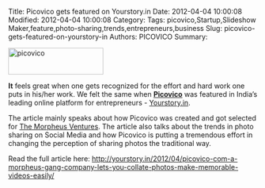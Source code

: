 
Title: Picovico gets featured on Yourstory.in
Date: 2012-04-04 10:00:08
Modified: 2012-04-04 10:00:08
Category: 
Tags: picovico,Startup,Slideshow Maker,feature,photo-sharing,trends,entrepreneurs,business
Slug: picovico-gets-featured-on-yourstory-in
Authors: PICOVICO
Summary: 


<strong id="internal-source-marker_0.8616769430227578"></strong><a href="http://www.picovico.com/blog/wp-content/uploads/2013/03/yslogo-black.png"><img class=" wp-image-417 alignleft" title="yourstory logo" src="http://www.picovico.com/blog/wp-content/uploads/2013/03/yslogo-black-300x84.png" alt="picovico" width="192" height="54" /></a><strong></strong>

<strong>It</strong><span> feels great when one gets recognized for the effort and hard work one puts in his/her work. We felt the same when </span><strong><a title="Slideshow Maker" href="www.picovico.com" target="_blank">Picovico</a></strong><span> was featured in India’s leading online platform for entrepreneurs - </span><a href="http://yourstory.in/" target="_blank">Yourstory.in</a><span>.</span>

The article mainly speaks about how Picovico was created and got selected for <a href="http://themorpheus.com/" target="_blank">The Morpheus Ventures</a>. The article also talks about the trends in photo sharing on Social Media and how Picovico is putting a tremendous effort in changing the perception of sharing photos the traditional way.

Read the full article here: <a href="http://yourstory.in/2012/04/picovico-com-a-morpheus-gang-company-lets-you-collate-photos-make-memorable-videos-easily/" target="_blank">http://yourstory.in/2012/04/picovico-com-a-morpheus-gang-company-lets-you-collate-photos-make-memorable-videos-easily/</a>